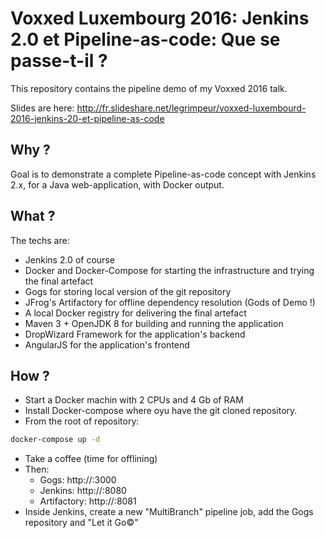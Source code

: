 # Voxxed Luxembourg 2016: Jenkins 2.0 et Pipeline-as-code: Que se passe-t-il ?

This repository contains the pipeline demo of my Voxxed 2016 talk.

Slides are here: http://fr.slideshare.net/legrimpeur/voxxed-luxembourd-2016-jenkins-20-et-pipeline-as-code

## Why ?

Goal is to demonstrate a complete Pipeline-as-code concept with Jenkins 2.x,
for a Java web-application, with Docker output.

## What ?

The techs are:
* Jenkins 2.0 of course
* Docker and Docker-Compose for starting the infrastructure and trying the
final artefact
* Gogs for storing local version of the git repository
* JFrog's Artifactory for offline dependency resolution (Gods of Demo !)
* A local Docker registry for delivering the final artefact
* Maven 3 + OpenJDK 8 for building and running the application
* DropWizard Framework for the application's backend
* AngularJS for the application's frontend

## How ?

* Start a Docker machin with 2 CPUs and 4 Gb of RAM
* Install Docker-compose where oyu have the git cloned repository.
* From the root of repository:
```bash
docker-compose up -d
```
* Take a coffee (time for offlining)
* Then:
  - Gogs: http://<Docker IP>:3000
  - Jenkins: http://<Docker IP>:8080
  - Artifactory: http://<Docker IP>:8081
* Inside Jenkins, create a new "MultiBranch" pipeline job, add the Gogs repository and "Let it Go©"
